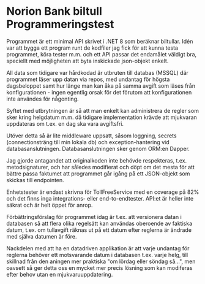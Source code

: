 # Norion Bank biltull Programmeringstest

Programmet är ett minimal API skrivet i .NET 8 som beräknar biltullar.
Idén var att bygga ett program runt de kodfiler jag fick för att kunna testa programmet, köra tester m.m. och ett API passar det endamålet väldigt bra, speciellt med möjligheten att byta inskickade json-objekt enkelt.

All data som tidigare var hårdkodad är utbruten till databas (MSSQL) där programmet läser upp datan via repos, med undantag för högsta dagsbeloppet samt hur länge man kan åka på samma avgift som läses från konfigurationen - ingen egentlig orsak för det förutom att konfigurationen inte användes för någonting.

Syftet med utbrytningen är så att man enkelt kan administrera de regler som sker kring helgdatum m.m. då tidigare implementation krävde att mjukvaran uppdateras om t.ex. en dag ska vara avgiftsfri.

Utöver detta så är lite middleware uppsatt, såsom loggning, secrets (connectionsträng till min lokala db) och exception-hantering vid databasanslutningen. Databasanslutningen sker genom ORM:en Dapper.

Jag gjorde antagandet att originalkoden inte behövde respekteras, t.ex. metodsignaturer, och har således modifierat och döpt om det mesta för att bättre passa faktumet att programmet går igång på ett JSON-objekt som skickas till endpointen.

Enhetstester är endast skrivna för TollFreeService med en coverage på 82% och det finns inga integrations- eller end-to-endtester. API:et är heller inte säkrat och är helt öppet för anrop.

Förbättringsförslag för programmet idag är t.ex. att versionera datan i databasen så att flera olika regelsätt kan användas oberoende av faktiska datum, t.ex. om tullavgift räknas ut på ett datum efter reglerna är ändrade med själva datumen är före.

Nackdelen med att ha en datadriven applikation är att varje undantag för reglerna behöver ett motsvarande datum i databasen t.ex. varje helg, till skillnad från den aningen mer praktiska "om lördag eller söndag så...", men oavsett så ger detta oss en mycket mer precis lösning som kan modiferas efter behov utan en mjukvaruuppdatering.
